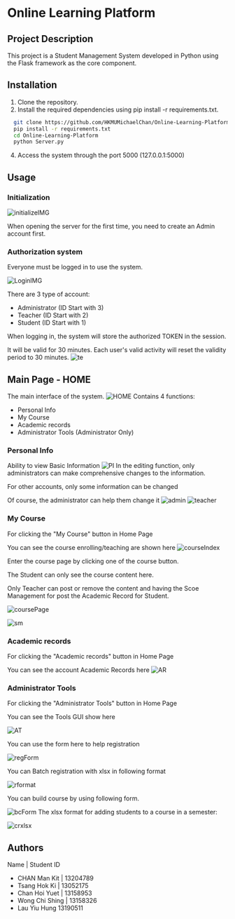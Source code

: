 
# Online Learning Platform

## Project Description
This project is a Student Management System developed in Python using the Flask framework as the core component.


## Installation

1. Clone the repository.
2. Install the required dependencies using pip install -r requirements.txt.

```bash
  git clone https://github.com/HKMUMichaelChan/Online-Learning-Platform
  pip install -r requirements.txt
  cd Online-Learning-Platform
  python Server.py
```
4. Access the system through the port 5000 (127.0.0.1:5000) 

## Usage
### Initialization

![initializeIMG](https://i.imgur.com/8QWIL52.png)

When opening the server for the first time, you need to create an Admin account first.

### Authorization system
Everyone must be logged in to use the system.

![LoginIMG](https://i.imgur.com/3uFuGCO.png)

There are 3 type of account:
- Administrator (ID Start with 3)
- Teacher (ID Start with 2)
- Student (ID Start with 1)


When logging in, the system will store the authorized TOKEN in the session.

It will be valid for 30 minutes. Each user's valid activity will reset the validity period to 30 minutes.
![te](https://i.imgur.com/f7jjAGh.png)
## Main Page - HOME
The main interface of the system. 
![HOME](https://i.imgur.com/vkZ9shZ.png)
Contains 4 functions:
- Personal Info
- My Course
- Academic records
- Administrator Tools (Administrator Only)

### Personal Info 
Ability to view Basic Information
![PI](https://i.imgur.com/EoPuBz8.png)
In the editing function, only administrators can make comprehensive changes to the information.

For other accounts, only some information can be changed

Of course, the administrator can help them change it
![admin](https://i.imgur.com/5R98y3q.png)
![teacher](https://i.imgur.com/s0ZvmbN.png)

### My Course
For clicking the "My Course" button in Home Page

You can see the course enrolling/teaching are shown here
![courseIndex](https://i.imgur.com/DqDZl0Y.png)

Enter the course page by clicking one of the course button.

The Student can only see the course content here.

Only Teacher can post or remove the content and having the Scoe Management for post the Academic Record for Student. 

![coursePage](https://i.imgur.com/8lGYHyV.png)

![sm](https://i.imgur.com/44g2Kbb.png)


### Academic records
For clicking the "Academic records" button in Home Page

You can see the account Academic Records here
![AR](https://i.imgur.com/4J57sY3.png)

### Administrator Tools
For clicking the "Administrator Tools" button in Home Page

You can see the Tools GUI show here

![AT](https://i.imgur.com/nV0NGxq.png)

You can use the form here to help registration

![regForm](https://i.imgur.com/R5J9CKJ.png)

You can Batch registration with xlsx in following format

![rformat](https://i.imgur.com/KhsgNnu.png)

You can build course by using following form.

![bcForm](https://i.imgur.com/nyl8sh3.png)
The xlsx format for adding students to a course in a semester:

![crxlsx](https://i.imgur.com/xxAzqxQ.png)
## Authors

Name | Student ID
- CHAN Man Kit | 13204789
- Tsang Hok Ki | 13052175 
- Chan Hoi Yuet | 13158953 
- Wong Chi Shing | 13158326 
- Lau Yiu Hung 13190511

